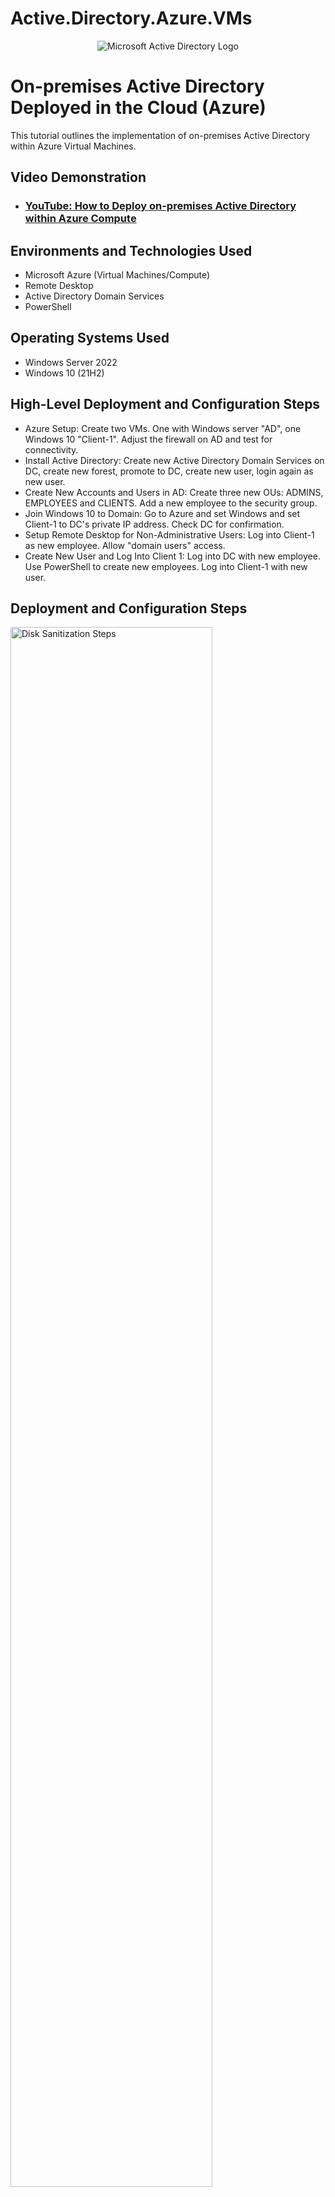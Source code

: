# Active.Directory.Azure.VMs

<p align="center">
<img src="https://i.imgur.com/pU5A58S.png" alt="Microsoft Active Directory Logo"/>
</p>

<h1>On-premises Active Directory Deployed in the Cloud (Azure)</h1>
This tutorial outlines the implementation of on-premises Active Directory within Azure Virtual Machines.<br />


<h2>Video Demonstration</h2>

- ### [YouTube: How to Deploy on-premises Active Directory within Azure Compute](https://www.youtube.com)

<h2>Environments and Technologies Used</h2>

- Microsoft Azure (Virtual Machines/Compute)
- Remote Desktop
- Active Directory Domain Services
- PowerShell

<h2>Operating Systems Used </h2>

- Windows Server 2022
- Windows 10 (21H2)

<h2>High-Level Deployment and Configuration Steps</h2>

- Azure Setup: Create two VMs.  One with Windows server "AD", one Windows 10 "Client-1".  Adjust the firewall on AD and test for connectivity.
- Install Active Directory:  Create new Active Directory Domain Services on DC, create new forest, promote to DC, create new user, login again as new user.
- Create New Accounts and Users in AD:  Create three new OUs: ADMINS, EMPLOYEES and CLIENTS.  Add a new employee to the security group.
- Join Windows 10 to Domain:  Go to Azure and set Windows and set Client-1 to DC's private IP address.  Check DC for confirmation.
- Setup Remote Desktop for Non-Administrative Users: Log into Client-1 as new employee.  Allow "domain users" access.  
- Create New User and Log Into Client 1:  Log into DC with new employee.  Use PowerShell to create new employees.  Log into Client-1 with new user.  

<h2>Deployment and Configuration Steps</h2>

<p>
<img src="https://i.imgur.com/kyTDfkX.png" height="80%" width="80%" alt="Disk Sanitization Steps"/>
</p>
<p>
Adjusted firewall on DC-1.
</p>
<br />

<p>
<img src="https://i.imgur.com/0vFTJN7.png" height="80%" width="80%" alt="Disk Sanitization Steps"/>
</p>
<p>
Can now ping DC-1 as firewall has been adjusted.
</p>
<br />

<p>
<img src="https://i.imgur.com/UfQtSbh.png" height="80%" width="80%" alt="Disk Sanitization Steps"/>
</p>
<p>
Create an AD with wizard on DC-1.
</p>
<br />

<p>
<img src="https://i.imgur.com/MLA0gGp.png" height="80%" width="80%" alt="Disk Sanitization Steps"/>
</p>
<p>
Promote to domain controller.
</p>
<br />

<p>
<img src="https://i.imgur.com/DJmEXEB.png" height="80%" width="80%" alt="Disk Sanitization Steps"/>
</p>
<p>
Lorem ipsum dolor sit amet, consectetur adipiscing elit, sed do eiusmod tempor incididunt ut labore et dolore magna aliqua. Ut enim ad minim veniam, quis nostrud exercitation ullamco laboris nisi ut aliquip ex ea commodo consequat. Duis aute irure dolor in reprehenderit in voluptate velit esse cillum dolore eu fugiat nulla pariatur.
</p>
<br />

<p>
<img src="https://i.imgur.com/DJmEXEB.png" height="80%" width="80%" alt="Disk Sanitization Steps"/>
</p>
<p>
Lorem ipsum dolor sit amet, consectetur adipiscing elit, sed do eiusmod tempor incididunt ut labore et dolore magna aliqua. Ut enim ad minim veniam, quis nostrud exercitation ullamco laboris nisi ut aliquip ex ea commodo consequat. Duis aute irure dolor in reprehenderit in voluptate velit esse cillum dolore eu fugiat nulla pariatur.
</p>
<br />

<p>
<img src="https://i.imgur.com/DJmEXEB.png" height="80%" width="80%" alt="Disk Sanitization Steps"/>
</p>
<p>
Lorem ipsum dolor sit amet, consectetur adipiscing elit, sed do eiusmod tempor incididunt ut labore et dolore magna aliqua. Ut enim ad minim veniam, quis nostrud exercitation ullamco laboris nisi ut aliquip ex ea commodo consequat. Duis aute irure dolor in reprehenderit in voluptate velit esse cillum dolore eu fugiat nulla pariatur.
</p>
<br />

<p>
<img src="https://i.imgur.com/DJmEXEB.png" height="80%" width="80%" alt="Disk Sanitization Steps"/>
</p>
<p>
Lorem ipsum dolor sit amet, consectetur adipiscing elit, sed do eiusmod tempor incididunt ut labore et dolore magna aliqua. Ut enim ad minim veniam, quis nostrud exercitation ullamco laboris nisi ut aliquip ex ea commodo consequat. Duis aute irure dolor in reprehenderit in voluptate velit esse cillum dolore eu fugiat nulla pariatur.
</p>
<br />

<p>
<img src="https://i.imgur.com/DJmEXEB.png" height="80%" width="80%" alt="Disk Sanitization Steps"/>
</p>
<p>
Lorem ipsum dolor sit amet, consectetur adipiscing elit, sed do eiusmod tempor incididunt ut labore et dolore magna aliqua. Ut enim ad minim veniam, quis nostrud exercitation ullamco laboris nisi ut aliquip ex ea commodo consequat. Duis aute irure dolor in reprehenderit in voluptate velit esse cillum dolore eu fugiat nulla pariatur.
</p>
<br />
